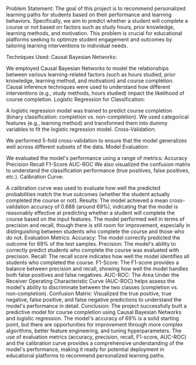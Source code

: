 Problem Statement:
The goal of this project is to recommend personalized learning paths for students based on their performance and learning behaviors. Specifically, we aim to predict whether a student will complete a course or not based on factors such as study hours, prior knowledge, learning methods, and motivation. This problem is crucial for educational platforms seeking to optimize student engagement and outcomes by tailoring learning interventions to individual needs.

Techniques Used:
Causal Bayesian Networks:

We employed Causal Bayesian Networks to model the relationships between various learning-related factors (such as hours studied, prior knowledge, learning method, and motivation) and course completion.
Causal inference techniques were used to understand how different interventions (e.g., study methods, hours studied) impact the likelihood of course completion.
Logistic Regression for Classification:

A logistic regression model was trained to predict course completion (binary classification: completion vs. non-completion).
We used categorical features (e.g., learning method) and transformed them into dummy variables to fit the logistic regression model.
Cross-Validation:

We performed 5-fold cross-validation to ensure that the model generalizes well across different subsets of the data.
Model Evaluation:

We evaluated the model's performance using a range of metrics:
Accuracy
Precision
Recall
F1-Score
AUC-ROC
We also visualized the confusion matrix to understand the classification performance (true positives, false positives, etc.).
Calibration Curve:

A calibration curve was used to evaluate how well the predicted probabilities match the true outcomes (whether the student actually completed the course or not).
Results:
The model achieved a mean cross-validation accuracy of 0.688 (around 69%), indicating that the model is reasonably effective at predicting whether a student will complete the course based on the input features.
The model performed well in terms of precision and recall, though there is still room for improvement, especially in distinguishing between students who complete the course and those who do not.
Evaluation Metrics:
Accuracy: The model correctly predicted the outcome for 69% of the test samples.
Precision: The model's ability to correctly predict students who complete the course was evaluated with precision.
Recall: The recall score indicates how well the model identifies all students who completed the course.
F1-Score: The F1-score provides a balance between precision and recall, showing how well the model handles both false positives and false negatives.
AUC-ROC: The Area Under the Receiver Operating Characteristic Curve (AUC-ROC) helps assess the model's ability to discriminate between the two classes (completion vs. non-completion).
Confusion Matrix: Visualized the true positive, true negative, false positive, and false negative predictions to understand the model's performance in detail.
Conclusion:
The project successfully built a predictive model for course completion using Causal Bayesian Networks and logistic regression.
The model's accuracy of 69% is a solid starting point, but there are opportunities for improvement through more complex algorithms, better feature engineering, and tuning hyperparameters.
The use of evaluation metrics (accuracy, precision, recall, F1-score, AUC-ROC) and the calibration curve provides a comprehensive understanding of the model's performance, making it ready for potential deployment in educational platforms to recommend personalized learning paths.
